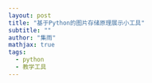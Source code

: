 ```yaml
---
layout: post
title: "基于Python的图片存储原理展示小工具"
subtitle: ""
author: "集雨"
mathjax: true
tags:
  - python
  - 教学工具
---
```


